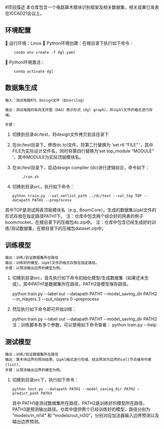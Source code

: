 #项目描述
	本仓库包含一个电路算术模块识别框架及相关数据集，相关成果已发表在ICCAD21会议上。

## 环境配置
	运行环境：Linux
	Python环境创建：在根目录下执行如下命令：

		conda env create -f dgl.yaml
	Python环境激活：

		conda activate dgl

## 数据集生成
	输入：测试电路RTL Design文件（如verilog）

	输出：测试电路的有向无环图（DAG）表示形式（dgl graph），并以pkl文件的格式进行存储。

	步骤：
1.	切换到目录dc/test，将design文件拷贝到该目录下
2.	在dc/test目录下，修改dc.tcl文件，将第二行替换为 ‘set rtl “FILE” ’，其中FILE为实际设计文件名，同时将第四行替换为‘set top_module “MODULE” ’，其中MODULE为实际顶层模块名。
3.	在dc/test目录下，启动design complier (dc)进行逻辑综合，命令如下：

			./run.sh
4.	切换到目录src，执行如下命令：

		python train.py --val_netlist_path ../dc/test --val_top TOP --datapath PATH1 --preprocess 
其中TOP是测试网表顶层模块名（e.g., BoomCore）。生成的数据集以pkl文件的形式存放在指定路径PATH1下。
	注：仓库中包含两个综合好的网表的例子boom/rocket，在根目录下的压缩包dc.zip中。
	注：仓库中包含已经生成好的训练/测试数据集，在根目录下的压缩包dataset.zip中。
## 训练模型
	输出：训练/验证数据集所在路径
	输出：训练好的模型，以pkl文件的格式存放在指定路径。
	步骤：以预测输出边界的模型为例。
1.	切换到目录src，首先执行如下命令初始化模型/生成数据集（如果还未生成）。其中PATH1是数据集所在路径，PATH2是模型保存路径。

	python train.py --label out --datapath PATH1 --model_saving_dir PATH2 --in_nlayers 3 --out_nlayers 0 –preprocess
2.	然后执行如下命令即可开始训练：

	python train.py --label out --datapath PATH1 --model_saving_dir PATH2
	注：训练脚本有多个参数，可以使用如下命令查看：
		python train.py --help
	
## 测试模型
	输出：训练/验证数据集所在路径
	输出：算术块边界的预测结果，以pkl格式进行存储，给出预测为边界的cell节点编号列表 (list)。
	步骤：以预测输出边界的模型为例。
1.	切换到目录src下，执行如下命令：

		python test.py --datapath PATH1 --model_saving_dir PATH2 –predict_path PATH3
	其中 PATH1是测试数据集所在路径，PATH2是训练好的模型所在路径，PATH3是预测输出路径。仓库中提供两个已经训练好的模型，路径分别为 ”models/in_nl14” 和 “models/out_nl30”，分别对应加法器输入边界预测以及输出边界预测。

